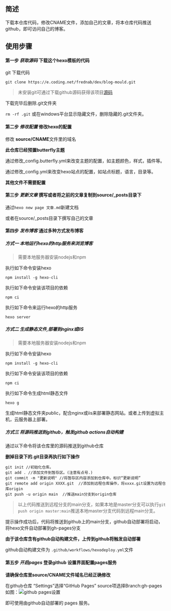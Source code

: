 
## 简述
下载本仓库代码，修改CNAME文件，添加自己的文章，将本仓库代码推送github，即可访问自己的博客。

## 使用步骤

#### 第一步 *获取源码* 下载这个hexo模板的代码

git 下载代码

`git clone https://e.coding.net/frednab/dev/blog-mould.git`

>未安装git可通过下载github源码获得该项目[源码](https://github.com/denalon/hexo-mould)

下载完毕后删除.git文件夹

`rm -rf .git` 或在windows平台显示隐藏文件，删除隐藏的.git文件夹。


#### 第二步 *修改配置* 修改hexo的配置

修改 **source/CNAME**文件里的域名


**此仓库已经预置butterfly主题**


通过修改_config.butterfly.yml来改变主题的配置，如主题颜色，样式，插件等。

通过修改_config.yml来改变hexo站点的配置，如站点标题，语言，目录等。

**其他文件不需要配置**

#### 第三步 *更新文章* 撰写或者将之前的文章复制到source/_posts目录下

通过`hexo new page 文章.md`新建文档

或者在source/_posts目录下撰写自己的文章


#### 第四步 *发布博客* 通过多种方式发布博客

##### 方式一 本地运行hexo的http服务来浏览博客

> 需要本地服务器安装nodejs和npm

执行如下命令安装hexo

```
npm install -g hexo-cli
```
执行如下命令安装该项目的依赖
```
npm ci
```
执行如下命令来运行hexo的http服务

```
hexo server
```

##### 方式二 生成静态文件,部署到nginx或IIS

> 需要本地服务器安装nodejs和npm

执行如下命令安装hexo

```
npm install -g hexo-cli
```

执行如下命令安装该项目的依赖
```
npm ci
```

执行如下命令生成html静态文件
```
hexo g
```

生成html静态文件夹public，配合nginx或iis来部署静态网站。或者上传到虚拟主机，云服务器上部署。



##### 方式三 将源码推送到github，触发github actions自动构建

通过以下命令将该仓库里的源码推送到github仓库

**删掉目录下的.git目录再执行如下操作**

```
git init //初始化仓库。
git add . //添加文件到暂存区。(注意有点号.)
git commit -m "更新说明" //将暂存区内容添加到仓库中。标识“更新说明”
git remote add origin XXXX.git  //添加到远程仓库操作，将xxxx.git设置为远程仓库origin
git push -u origin main  //推送main分支到origin仓库
```

>以上代码推送到远程分支的main分支，如果本地是master分支可以执行`git push origin master:main`推送本地master分支代码到远程main分支。

提示操作成功后，代码将推送到github上的main分支，github自动部署将启动，将hexo文件自动部署到gh-pages分支

**由于该仓库含有github自动构建文件，上传到github将触发自动部署**

github自动构建文件为 `.github/workflows/hexodeploy.yml`文件

#### 第五步 *开启pages* 登录github 设置界面配置pages服务

**请确保仓库里source/CNAME文件域名已经正确修改**

在github仓库 “Settings”选择“GitHub Pages” source项选择Branch:gh-pages
如图：![github pages设置](https://base.oribos.city/images/2020/10/20201022095332.png)

即可使用由github自动部署的 pages 服务。


